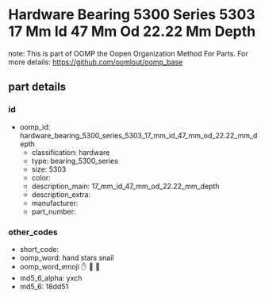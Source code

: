 # Hardware Bearing 5300 Series 5303 17 Mm Id 47 Mm Od 22.22 Mm Depth  

note: This is part of OOMP the Oopen Organization Method For Parts. For more details: https://github.com/oomlout/oomp_base

##  part details





### id
* oomp_id: hardware_bearing_5300_series_5303_17_mm_id_47_mm_od_22.22_mm_depth
  * classification: hardware
  * type: bearing_5300_series
  * size: 5303
  * color: 
  * description_main: 17_mm_id_47_mm_od_22.22_mm_depth
  * description_extra: 
  * manufacturer: 
  * part_number: 

### other_codes
* short_code: 
* oomp_word: hand stars snail
* oomp_word_emoji :hand: :stars: :snail:
* md5_6_alpha: yxch
* md5_6: 18dd51